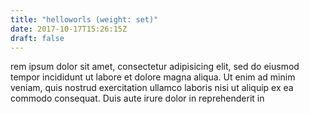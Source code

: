 ```yaml
---
title: "helloworls (weight: set)"
date: 2017-10-17T15:26:15Z
draft: false
---
```

rem ipsum dolor sit amet, consectetur adipisicing elit, sed do eiusmod tempor incididunt ut labore et dolore magna aliqua. Ut enim ad minim veniam, quis nostrud exercitation ullamco laboris nisi ut aliquip ex ea commodo consequat. Duis aute irure dolor in reprehenderit in
